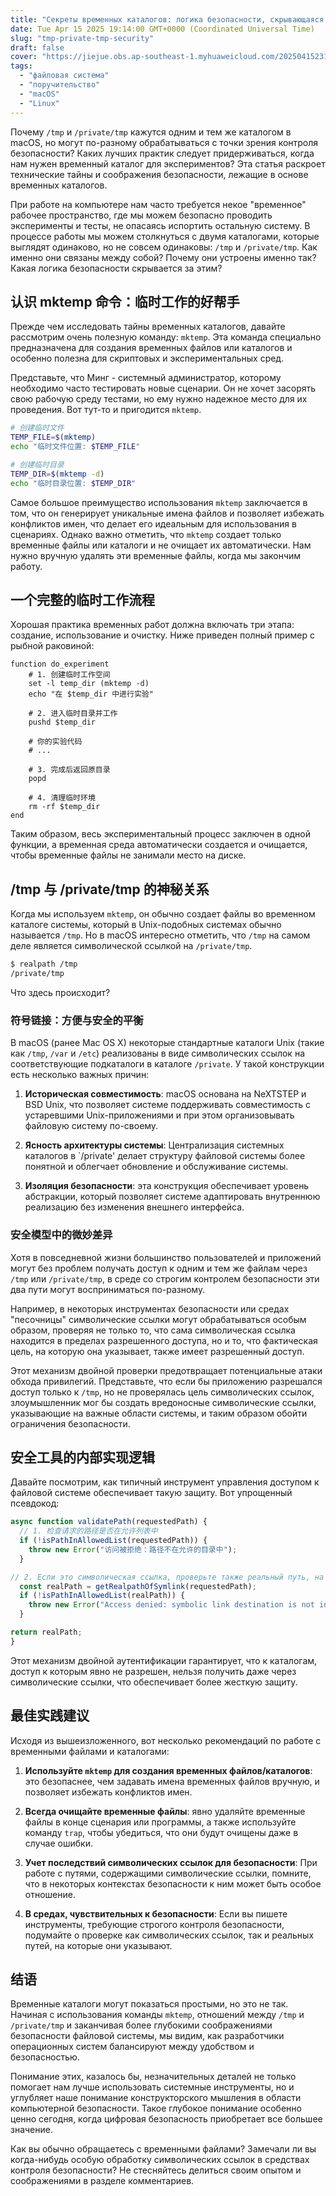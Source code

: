 ```yaml
---
title: "Секреты временных каталогов: логика безопасности, скрывающаяся за /tmp и /private/tmp"
date: Tue Apr 15 2025 19:14:00 GMT+0000 (Coordinated Universal Time)
slug: "tmp-private-tmp-security"
draft: false
cover: "https://jiejue.obs.ap-southeast-1.myhuaweicloud.com/20250415231607011.webp"
tags:
  - "файловая система"
  - "поручительство"
  - "macOS"
  - "Linux"
---
```


Почему `/tmp` и `/private/tmp` кажутся одним и тем же каталогом в macOS, но могут по-разному обрабатываться с точки зрения контроля безопасности? Каких лучших практик следует придерживаться, когда нам нужен временный каталог для экспериментов? Эта статья раскроет технические тайны и соображения безопасности, лежащие в основе временных каталогов.

<!--more-->

При работе на компьютере нам часто требуется некое "временное" рабочее пространство, где мы можем безопасно проводить эксперименты и тесты, не опасаясь испортить остальную систему. В процессе работы мы можем столкнуться с двумя каталогами, которые выглядят одинаково, но не совсем одинаковы: `/tmp` и `/private/tmp`. Как именно они связаны между собой? Почему они устроены именно так? Какая логика безопасности скрывается за этим?

## 认识 mktemp 命令：临时工作的好帮手

Прежде чем исследовать тайны временных каталогов, давайте рассмотрим очень полезную команду: `mktemp`. Эта команда специально предназначена для создания временных файлов или каталогов и особенно полезна для скриптовых и экспериментальных сред.

Представьте, что Минг - системный администратор, которому необходимо часто тестировать новые сценарии. Он не хочет засорять свою рабочую среду тестами, но ему нужно надежное место для их проведения. Вот тут-то и пригодится `mktemp`.

```bash
# 创建临时文件
TEMP_FILE=$(mktemp)
echo "临时文件位置: $TEMP_FILE"

# 创建临时目录
TEMP_DIR=$(mktemp -d)
echo "临时目录位置: $TEMP_DIR"
```

Самое большое преимущество использования `mktemp` заключается в том, что он генерирует уникальные имена файлов и позволяет избежать конфликтов имен, что делает его идеальным для использования в сценариях. Однако важно отметить, что `mktemp` создает только временные файлы или каталоги и не очищает их автоматически. Нам нужно вручную удалять эти временные файлы, когда мы закончим работу.

## 一个完整的临时工作流程

Хорошая практика временных работ должна включать три этапа: создание, использование и очистку. Ниже приведен полный пример с рыбной раковиной:

```fish
function do_experiment
    # 1. 创建临时工作空间
    set -l temp_dir (mktemp -d)
    echo "在 $temp_dir 中进行实验"
    
    # 2. 进入临时目录并工作
    pushd $temp_dir
    
    # 你的实验代码
    # ...
    
    # 3. 完成后返回原目录
    popd
    
    # 4. 清理临时环境
    rm -rf $temp_dir
end
```

Таким образом, весь экспериментальный процесс заключен в одной функции, а временная среда автоматически создается и очищается, чтобы временные файлы не занимали место на диске.

## /tmp 与 /private/tmp 的神秘关系

Когда мы используем `mktemp`, он обычно создает файлы во временном каталоге системы, который в Unix-подобных системах обычно называется `/tmp`. Но в macOS интересно отметить, что `/tmp` на самом деле является символической ссылкой на `/private/tmp`.

```bash
$ realpath /tmp
/private/tmp
```

Что здесь происходит?

### 符号链接：方便与安全的平衡

В macOS (ранее Mac OS X) некоторые стандартные каталоги Unix (такие как `/tmp`, `/var` и `/etc`) реализованы в виде символических ссылок на соответствующие подкаталоги в каталоге `/private`. У такой конструкции есть несколько важных причин:

1. **Историческая совместимость**: macOS основана на NeXTSTEP и BSD Unix, что позволяет системе поддерживать совместимость с устаревшими Unix-приложениями и при этом организовывать файловую систему по-своему.

2. **Ясность архитектуры системы**: Централизация системных каталогов в `/private' делает структуру файловой системы более понятной и облегчает обновление и обслуживание системы.

3. **Изоляция безопасности**: эта конструкция обеспечивает уровень абстракции, который позволяет системе адаптировать внутреннюю реализацию без изменения внешнего интерфейса.

### 安全模型中的微妙差异

Хотя в повседневной жизни большинство пользователей и приложений могут без проблем получать доступ к одним и тем же файлам через `/tmp` или `/private/tmp`, в среде со строгим контролем безопасности эти два пути могут восприниматься по-разному.

Например, в некоторых инструментах безопасности или средах "песочницы" символические ссылки могут обрабатываться особым образом, проверяя не только то, что сама символическая ссылка находится в пределах разрешенного доступа, но и то, что фактическая цель, на которую она указывает, также имеет разрешенный доступ.

Этот механизм двойной проверки предотвращает потенциальные атаки обхода привилегий. Представьте, что если бы приложению разрешался доступ только к `/tmp`, но не проверялась цель символических ссылок, злоумышленник мог бы создать вредоносные символические ссылки, указывающие на важные области системы, и таким образом обойти ограничения безопасности.

## 安全工具的内部实现逻辑

Давайте посмотрим, как типичный инструмент управления доступом к файловой системе обеспечивает такую защиту. Вот упрощенный псевдокод:

```typescript
async function validatePath(requestedPath) {
  // 1. 检查请求的路径是否在允许列表中
  if (!isPathInAllowedList(requestedPath)) {
    throw new Error("访问被拒绝：路径不在允许的目录中");
  }

// 2. Если это символическая ссылка, проверьте также реальный путь, на который она указывает
  const realPath = getRealpathOfSymlink(requestedPath);
  if (!isPathInAllowedList(realPath)) {
    throw new Error("Access denied: symbolic link destination is not in an allowed directory");;
  }

return realPath;
}
```

Этот механизм двойной аутентификации гарантирует, что к каталогам, доступ к которым явно не разрешен, нельзя получить даже через символические ссылки, что обеспечивает более жесткую защиту.

## 最佳实践建议

Исходя из вышеизложенного, вот несколько рекомендаций по работе с временными файлами и каталогами:

1. **Используйте `mktemp` для создания временных файлов/каталогов**: это безопаснее, чем задавать имена временных файлов вручную, и позволяет избежать конфликтов имен.

2. **Всегда очищайте временные файлы**: явно удаляйте временные файлы в конце сценария или программы, а также используйте команду `trap`, чтобы убедиться, что они будут очищены даже в случае ошибки.

3. **Учет последствий символических ссылок для безопасности**: При работе с путями, содержащими символические ссылки, помните, что в некоторых контекстах безопасности к ним может быть особое отношение.

4. **В средах, чувствительных к безопасности**: Если вы пишете инструменты, требующие строгого контроля безопасности, подумайте о проверке как символических ссылок, так и реальных путей, на которые они указывают.

## 结语

Временные каталоги могут показаться простыми, но это не так. Начиная с использования команды `mktemp`, отношений между `/tmp` и `/private/tmp` и заканчивая более глубокими соображениями безопасности файловой системы, мы видим, как разработчики операционных систем балансируют между удобством и безопасностью.

Понимание этих, казалось бы, незначительных деталей не только помогает нам лучше использовать системные инструменты, но и углубляет наше понимание конструкторского мышления в области компьютерной безопасности. Такое глубокое понимание особенно ценно сегодня, когда цифровая безопасность приобретает все большее значение.

Как вы обычно обращаетесь с временными файлами? Замечали ли вы когда-нибудь особую обработку символических ссылок в средствах контроля безопасности? Не стесняйтесь делиться своим опытом и соображениями в разделе комментариев.